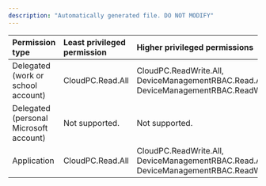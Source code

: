 ```yaml
---
description: "Automatically generated file. DO NOT MODIFY"
---
```


|Permission type|Least privileged permission|Higher privileged permissions|
|:---|:---|:---|
|Delegated (work or school account)|CloudPC.Read.All|CloudPC.ReadWrite.All, DeviceManagementRBAC.Read.All, DeviceManagementRBAC.ReadWrite.All|
|Delegated (personal Microsoft account)|Not supported.|Not supported.|
|Application|CloudPC.Read.All|CloudPC.ReadWrite.All, DeviceManagementRBAC.Read.All, DeviceManagementRBAC.ReadWrite.All|

